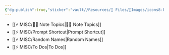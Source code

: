 ```yaml
---
{"dg-publish":true,"sticker":"vault//Resources/📁 Files/📸Images/icons8-kuromi.svg","permalink":"/misc/misc/","dgPassFrontmatter":true,"noteIcon":"1","created":"2023-12-11T19:03:42.973+05:30","updated":"2023-12-11T19:05:26.977+05:30"}
---
```



- [[⚡ MISC/✍🏻 Note Topics\|✍🏻 Note Topics]]
- [[⚡ MISC/Prompt Shortcut\|Prompt Shortcut]]
- [[⚡ MISC/Random Names\|Random Names]]
- [[⚡ MISC/To Dos\|To Dos]]

